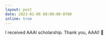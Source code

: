 ```yaml
---
layout: post
date: 2023-01-06 08:00:00-0700
inline: true
---
```


I received AAAI scholarship. Thank you, AAAI! :blue_heart: